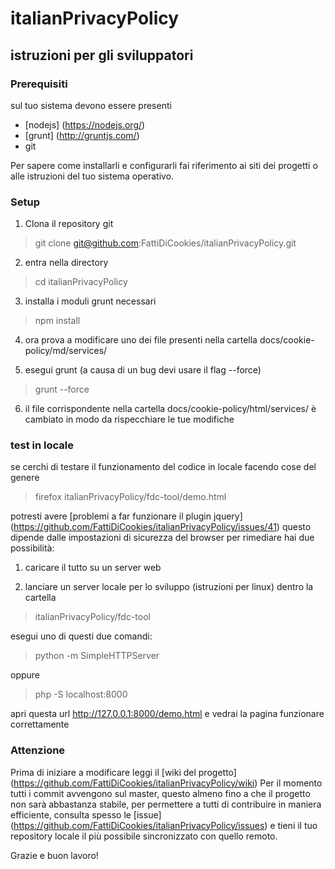 # italianPrivacyPolicy 
## istruzioni per gli sviluppatori

### Prerequisiti
sul tuo sistema devono essere presenti 
* [nodejs] (https://nodejs.org/)
* [grunt] (http://gruntjs.com/)
* git

Per sapere come installarli e configurarli fai riferimento ai siti dei progetti o alle istruzioni del tuo sistema operativo.

### Setup

1. Clona il repository git
> git clone git@github.com:FattiDiCookies/italianPrivacyPolicy.git

2. entra nella directory
> cd italianPrivacyPolicy

3. installa i moduli grunt necessari 
> npm install

4. ora prova a modificare uno dei file presenti nella cartella docs/cookie-policy/md/services/

5. esegui grunt (a causa di un bug devi usare il flag --force)
> grunt --force 

6. il file corrispondente nella cartella docs/cookie-policy/html/services/ è cambiato in modo da rispecchiare le tue modifiche 

### test in locale
se cerchi di testare il funzionamento del codice in locale facendo cose del genere 
> firefox  italianPrivacyPolicy/fdc-tool/demo.html

potresti avere [problemi a far funzionare il plugin jquery]
(https://github.com/FattiDiCookies/italianPrivacyPolicy/issues/41)
questo dipende dalle impostazioni di sicurezza del browser per rimediare hai due possibilità:

1. caricare il tutto su un server web

2. lanciare un server locale per lo sviluppo (istruzioni per linux)
dentro la cartella  
> italianPrivacyPolicy/fdc-tool

esegui uno di questi due comandi:
> python -m SimpleHTTPServer

oppure

>php -S localhost:8000

apri questa url http://127.0.0.1:8000/demo.html e vedrai la pagina funzionare correttamente

### Attenzione
Prima di iniziare a modificare leggi il [wiki del progetto] (https://github.com/FattiDiCookies/italianPrivacyPolicy/wiki)
Per il momento tutti i commit avvengono sul master, questo almeno fino a che il progetto non sarà abbastanza stabile, per permettere a tutti di contribuire in maniera efficiente, consulta spesso le [issue] (https://github.com/FattiDiCookies/italianPrivacyPolicy/issues) e tieni il tuo repository locale il più possibile sincronizzato con quello remoto.


Grazie e buon lavoro!
